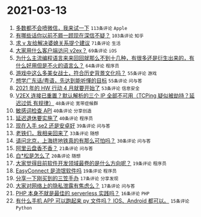 # 2021-03-13

1. [多数都不会喷微信，我来试一下](https://www.v2ex.com/t/761262) `113条评论` `Apple`
1. [有哪些话你以前不屑一顾现在深信不疑？](https://www.v2ex.com/t/761231) `103条评论` `知乎`
1. [求 v 友给解决婆媳关系提个建议](https://www.v2ex.com/t/761338) `71条评论` `生活`
1. [大家用什么客户端访问 v2ex？](https://www.v2ex.com/t/761241) `69条评论` `iOS`
1. [为什么主流编程语言来来回回就那么不到十几种，有很多还是衍生出来的，有什么好用但是不火的语言么？](https://www.v2ex.com/t/761304) `64条评论` `程序员`
1. [游戏中这么多美女战士，符合历史背景文化吗？](https://www.v2ex.com/t/761219) `55条评论` `游戏`
1. [想学广东话/粤语，先达到能听懂的目标](https://www.v2ex.com/t/761321) `55条评论` `问与答`
1. [2021 年的 HW 行动 4 月就要开始了](https://www.v2ex.com/t/761372) `53条评论` `信息安全`
1. [V2EX 连接已重置？默认解析的三个 IP 全部不可用（TCPing 疑似被劫持？延迟过低 有规律）](https://www.v2ex.com/t/761226) `48条评论` `宽带症候群`
1. [敏感词检查 API](https://www.v2ex.com/t/761283) `40条评论` `分享创造`
1. [延迟退休要实施了](https://www.v2ex.com/t/761254) `40条评论` `程序员`
1. [现在入手 se2 还是安卓好](https://www.v2ex.com/t/761224) `39条评论` `问与答`
1. [老铁们，我相亲回来了](https://www.v2ex.com/t/761379) `33条评论` `随想`
1. [请问北京，上海挤地铁真的有那么可怕吗？](https://www.v2ex.com/t/761382) `30条评论` `问与答`
1. [阿里云盘香不香？](https://www.v2ex.com/t/761279) `21条评论` `问与答`
1. [白*松是怎么了](https://www.v2ex.com/t/761272) `20条评论` `随想`
1. [大家觉得目前软件开发领域最卷的是什么方向呢？](https://www.v2ex.com/t/761362) `19条评论` `程序员`
1. [EasyConnect 是流氓软件吗](https://www.v2ex.com/t/761277) `19条评论` `程序员`
1. [分享一下刚买到的三笠手办](https://www.v2ex.com/t/761310) `17条评论` `分享发现`
1. [大家对网络上的隐私泄露有焦虑么？](https://www.v2ex.com/t/761288) `17条评论` `问与答`
1. [PHP 本身不就是最佳的 serverless 实践吗？](https://www.v2ex.com/t/761402) `16条评论` `PHP`
1. [有什么手机 APP 可以跑起来 py 文件吗？ IOS、Android 都可以。](https://www.v2ex.com/t/761350) `15条评论` `Python`
